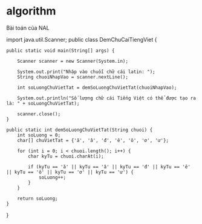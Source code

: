 # algorithm
Bài toán của NAL

import java.util.Scanner;
public class DemChuCaiTiengViet {
   
    public static void main(String[] args) {
       
        Scanner scanner = new Scanner(System.in);

        System.out.print("Nhập vào chuỗi chữ cái latin: ");
        String chuoiNhapVao = scanner.nextLine();

        int soLuongChuVietTat = demSoLuongChuVietTat(chuoiNhapVao);

        System.out.println("Số lượng chữ cái Tiếng Việt có thể được tạo ra là: " + soLuongChuVietTat);

        scanner.close();
    }

    public static int demSoLuongChuVietTat(String chuoi) {
        int soLuong = 0;
        char[] chuVietTat = {'ă', 'â', 'đ', 'ê', 'ô', 'ơ', 'ư'};

        for (int i = 0; i < chuoi.length(); i++) {
            char kyTu = chuoi.charAt(i);

            if (kyTu == 'ă' || kyTu == 'â' || kyTu == 'đ' || kyTu == 'ê' || kyTu == 'ô' || kyTu == 'ơ' || kyTu == 'ư') {
                soLuong++;
            }
        }

        return soLuong;
    }
}


